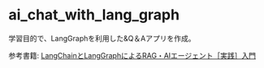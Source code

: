 # ai_chat_with_lang_graph

学習目的で、LangGraphを利用した&Q＆Aアプリを作成。

参考書籍: [LangChainとLangGraphによるRAG・AIエージェント［実践］入門](https://amzn.to/3DvNhSi) 
